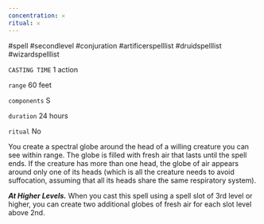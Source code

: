 ```yaml
---
concentration: 𐄂
ritual: 𐄂
---
```

#spell #secondlevel #conjuration #artificerspelllist #druidspelllist #wizardspelllist

`CASTING TIME`
1 action

`range`
60 feet

`components`
S

`duration`
24 hours

`ritual`
No

You create a spectral globe around the head of a willing creature you can see within range. The globe is filled with fresh air that lasts until the spell ends. If the creature has more than one head, the globe of air appears around only one of its heads (which is all the creature needs to avoid suffocation, assuming that all its heads share the same respiratory system).

**_At Higher Levels._** When you cast this spell using a spell slot of 3rd level or higher, you can create two additional globes of fresh air for each slot level above 2nd.